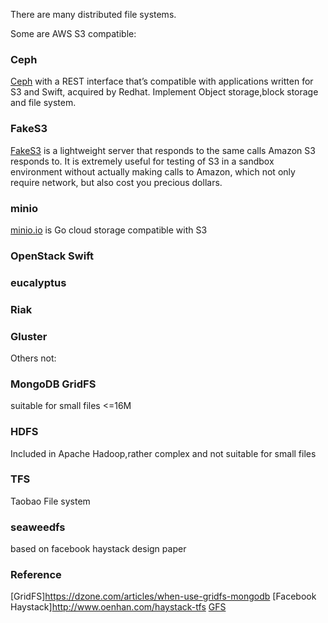 There are many distributed file systems.

Some are AWS S3 compatible:

### Ceph

[Ceph](http://ceph.com/) with a REST interface that’s compatible with applications written for S3 and Swift, acquired by Redhat. Implement Object storage,block storage and file system.


### FakeS3
[FakeS3](https://github.com/jubos/fake-s3) is a lightweight server that responds to the same calls Amazon S3 responds to. It is extremely useful for testing of S3 in a sandbox environment without actually making calls to Amazon, which not only require network, but also cost you precious dollars.


### minio
[minio.io](http://minio.io/) is Go cloud storage compatible with S3



### OpenStack Swift


### eucalyptus


### Riak


### Gluster 


Others not:
### MongoDB GridFS
suitable for small files <=16M 


### HDFS 
Included in Apache Hadoop,rather complex and not suitable for small files


### TFS
Taobao File system


### seaweedfs
based on facebook haystack design paper


### Reference
[GridFS]https://dzone.com/articles/when-use-gridfs-mongodb
[Facebook Haystack]http://www.oenhan.com/haystack-tfs
[GFS](http://www.open-open.com/lib/view/open1328763454608.html)


